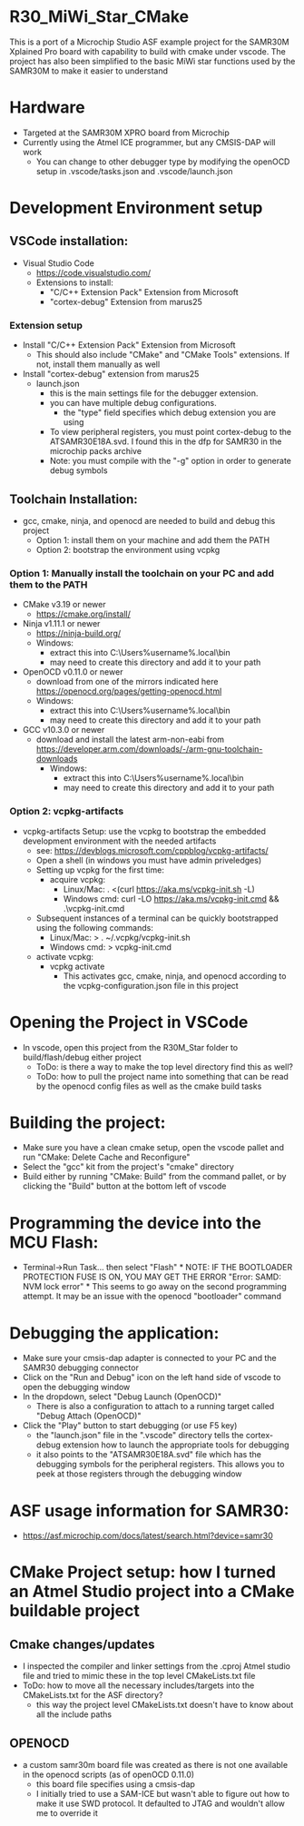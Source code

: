 # R30_MiWi_Star_CMake
This is a port of a Microchip Studio ASF example project for the SAMR30M Xplained Pro board with capability to build with cmake under vscode. The project has also been simplified to the basic MiWi star functions used by the SAMR30M to make it easier to understand

# Hardware
* Targeted at the SAMR30M XPRO board from Microchip
* Currently using the Atmel ICE programmer, but any CMSIS-DAP will work
    * You can change to other debugger type by modifying the openOCD setup in .vscode/tasks.json and .vscode/launch.json

# Development Environment setup

## VSCode installation:
- Visual Studio Code
  - https://code.visualstudio.com/
  - Extensions to install:
    - "C/C++ Extension Pack" Extension from Microsoft
    - "cortex-debug" Extension from marus25

### Extension setup
* Install "C/C++ Extension Pack" Extension from Microsoft
    * This should also include "CMake" and "CMake Tools" extensions. If not, install them manually as well
* Install "cortex-debug" extension from marus25
    * launch.json
        * this is the main settings file for the debugger extension.
        * you can have multiple debug configurations.
            * the "type" field specifies which debug extension you are using
        * To view peripheral registers, you must point cortex-debug to the ATSAMR30E18A.svd. I found this in the dfp for SAMR30 in the microchip packs archive
        * Note: you must compile with the "-g" option in order to generate debug symbols

## Toolchain Installation:
* gcc, cmake, ninja, and openocd are needed to build and debug this project
    * Option 1: install them on your machine and add them the PATH
    * Option 2: bootstrap the environment using vcpkg

### Option 1: Manually install the toolchain on your PC and add them to the PATH
- CMake v3.19 or newer
  - https://cmake.org/install/
- Ninja v1.11.1 or newer
  - https://ninja-build.org/
  - Windows:
    - extract this into C:\Users\%username%\.local\bin
    - may need to create this directory and add it to your path
- OpenOCD v0.11.0 or newer
    - download from one of the mirrors indicated here https://openocd.org/pages/getting-openocd.html
    - Windows:
        - extract this into C:\Users\%username%\.local\bin
        - may need to create this directory and add it to your path
- GCC v10.3.0 or newer
    - download and install the latest arm-non-eabi from https://developer.arm.com/downloads/-/arm-gnu-toolchain-downloads
        - Windows:
            - extract this into C:\Users\%username%\.local\bin
            - may need to create this directory and add it to your path


### Option 2: vcpkg-artifacts
* vcpkg-artifacts Setup: use the vcpkg to bootstrap the embedded development environment with the needed artifacts
    * see: https://devblogs.microsoft.com/cppblog/vcpkg-artifacts/
    * Open a shell (in windows you must have admin priveledges)
    * Setting up vcpkg for the first time:
        * acquire vcpkg:
            * Linux/Mac: . <(curl https://aka.ms/vcpkg-init.sh -L)
            * Windows cmd: curl -LO https://aka.ms/vcpkg-init.cmd && .\vcpkg-init.cmd
    * Subsequent instances of a terminal can be quickly bootstrapped using the following commands:
        * Linux/Mac: > . ~/.vcpkg/vcpkg-init.sh
        * Windows cmd: > vcpkg-init.cmd
    * activate vcpkg:
        * vcpkg activate
            * This activates gcc, cmake, ninja, and openocd according to the vcpkg-configuration.json file in this project

# Opening the Project in VSCode
* In vscode, open this project from the R30M_Star folder to build/flash/debug either project
    * ToDo: is there a way to make the top level directory find this as well?
    * ToDo: how to pull the project name into something that can be read by the openocd config files as well as the cmake build tasks

# Building the project:
* Make sure you have a clean cmake setup, open the vscode pallet and run "CMake: Delete Cache and Reconfigure"
* Select the "gcc" kit from the project's "cmake" directory
* Build either by running "CMake: Build" from the command pallet, or by clicking the "Build" button at the bottom left of vscode

# Programming the device into the MCU Flash:
* Terminal->Run Task... then select "Flash"
        * NOTE: IF THE BOOTLOADER PROTECTION FUSE IS ON, YOU MAY GET THE ERROR "Error: SAMD: NVM lock error"
            * This seems to go away on the second programming attempt. It may be an issue with the openocd "bootloader" command

# Debugging the application:
* Make sure your cmsis-dap adapter is connected to your PC and the SAMR30 debugging connector
* Click on the "Run and Debug" icon on the left hand side of vscode to open the debugging window
* In the dropdown, select "Debug Launch (OpenOCD)"
    * There is also a configuration to attach to a running target called "Debug Attach (OpenOCD)"
* Click the "Play" button to start debugging (or use F5 key)
    * the "launch.json" file in the ".vscode" directory tells the cortex-debug extension how to launch the appropriate tools for debugging
    * it also points to the "ATSAMR30E18A.svd" file which has the debugging symbols for the peripheral registers. This allows you to peek at those registers through the debugging window

# ASF usage information for SAMR30:
* https://asf.microchip.com/docs/latest/search.html?device=samr30

# CMake Project setup: how I turned an Atmel Studio project into a CMake buildable project

## Cmake changes/updates
* I inspected the compiler and linker settings from the .cproj Atmel studio file and tried to mimic these in the top level CMakeLists.txt file
* ToDo: how to move all the necessary includes/targets into the CMakeLists.txt for the ASF directory?
    * this way the project level CMakeLists.txt doesn't have to know about all the include paths

## OPENOCD
* a custom samr30m board file was created as there is not one available in the openocd scripts (as of openOCD 0.11.0)
    * this board file specifies using a cmsis-dap
    * I initially tried to use a SAM-ICE but wasn't able to figure out how to make it use SWD protocol. It defaulted to JTAG and wouldn't allow me to override it